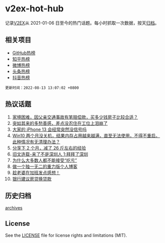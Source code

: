 # v2ex-hot-hub

 记录[V2EX](https://www.v2ex.com/)从 2021-01-06 日至今的热门话题。每小时抓取一次数据，按天[归档](archives)。
 
 ## 相关项目

- [GitHub热榜](https://github.com/snaildev/github-hot-hub)
- [知乎热榜](https://github.com/snaildev/zhihu-hot-hub)
- [微博热榜](https://github.com/snaildev/weibo-hot-hub)
- [头条热榜](https://github.com/snaildev/toutiao-hot-hub)
- [抖音热榜](https://github.com/snaildev/douyin-hot-hub)


 `更新时间：2022-08-13 13:07:02 +0800`

## 热议话题

1. [家境困难，因父亲交通事故有笔赔偿款，买多少钱房子比较合适？](https://www.v2ex.com/t/872557)
1. [突如其来的多愁善感，差点没忍住在工位上泪崩了](https://www.v2ex.com/t/872445)
1. [大家的 iPhone 13 会经常突然没信号吗](https://www.v2ex.com/t/872419)
1. [Win10 两个月没关机，结果内存占用越来越满，直至无法使用，不得不重启。此种情况有无清理办法？](https://www.v2ex.com/t/872440)
1. [分享下 2 个月，减了 26 斤左右的经验](https://www.v2ex.com/t/872575)
1. [旧文连载-来了不是深圳人 1:拜拜了深圳](https://www.v2ex.com/t/872425)
1. [为什么大多数人都不能接受“吃亏”](https://www.v2ex.com/t/872441)
1. [做一个独一无二的重力版个人博客](https://www.v2ex.com/t/872434)
1. [趁老婆在加班发点感想！](https://www.v2ex.com/t/872515)
1. [银行建议房贷换贷款](https://www.v2ex.com/t/872465)

## 历史归档

[archives](archives)

## License

See the [LICENSE](LICENSE) file for license rights and limitations (MIT).
